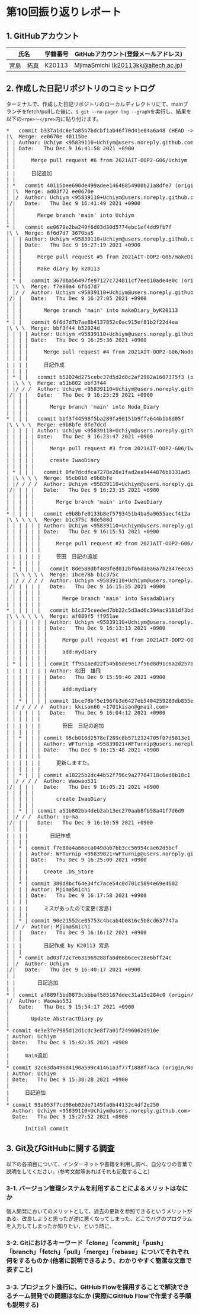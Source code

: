 # 第10回振り返りレポート

## 1. GitHubアカウント

| 氏名           | 学籍番号    | GitHubアカウント(登録メールアドレス) |
| -------------- | ----------- | -------------------------------------- |
| 宮島　拓真     | K20113      | MjimaSmichi (k20113kk@aitech.ac.jp) |

## 2. 作成した日記リポジトリのコミットログ

ターミナルで、作成した日記リポジトリのローカルディレクトリにて、mainブランチをfetch/pullした後に、`$ git --no-pager log --graph`を実行し、結果を以下の`<rpe>〜</pre>`内に貼り付けます。

<pre>
*   commit b337a1dc6efa85b7bdcbf1ab46f70d41e04a6a48 (HEAD -> main, origin/main, origin/HEAD)
|\  Merge: ee0670e 40115be
| | Author: Uchiym <95839110+Uchiym@users.noreply.github.com>
| | Date:   Thu Dec 9 16:41:58 2021 +0900
| | 
| |     Merge pull request #6 from 2021AIT-OOP2-G06/Uchiym
| |     
| |     日記追加
| |   
| *   commit 40115bee690de499adee14646854900b21a8dfe7 (origin/Uchiym)
| |\  Merge: ad03f72 ee0670e
| |/  Author: Uchiym <95839110+Uchiym@users.noreply.github.com>
|/|   Date:   Thu Dec 9 16:41:49 2021 +0900
| |   
| |       Merge branch 'main' into Uchiym
| |   
* |   commit ee0670e2ba249f6d03d30d5774ebc1ef4dd9fb7f
|\ \  Merge: 6f6d7d7 3670ba5
| | | Author: Uchiym <95839110+Uchiym@users.noreply.github.com>
| | | Date:   Thu Dec 9 16:27:19 2021 +0900
| | | 
| | |     Merge pull request #5 from 2021AIT-OOP2-G06/makeDiary_byK20113
| | |     
| | |     Make diary by k20113
| | |   
| * |   commit 3670ba56497fe97127c724811cf7eed10ade4e0c (origin/makeDiary_byK20113, makeDiary_byK20113)
| |\ \  Merge: f7e80a4 6f6d7d7
| |/ /  Author: Uchiym <95839110+Uchiym@users.noreply.github.com>
|/| |   Date:   Thu Dec 9 16:27:05 2021 +0900
| | |   
| | |       Merge branch 'main' into makeDiary_byK20113
| | |   
* | |   commit 6f6d7d7b7ae8b4137852c0ac915ef81b2f22d4ea
|\ \ \  Merge: bbf3f44 b52024d
| | | | Author: Uchiym <95839110+Uchiym@users.noreply.github.com>
| | | | Date:   Thu Dec 9 16:25:36 2021 +0900
| | | | 
| | | |     Merge pull request #4 from 2021AIT-OOP2-G06/Noda_Diary
| | | |     
| | | |     日記作成
| | | |   
| * | |   commit b52024d275cebc37d5d2d8c2af2902a1607375f3 (origin/Noda_Diary)
| |\ \ \  Merge: a51b802 bbf3f44
| |/ / /  Author: Uchiym <95839110+Uchiym@users.noreply.github.com>
|/| | |   Date:   Thu Dec 9 16:25:29 2021 +0900
| | | |   
| | | |       Merge branch 'main' into Noda_Diary
| | | |   
* | | |   commit bbf3f44598f5ba289fa90151b9ffa644b1b6d05f
|\ \ \ \  Merge: e9b8bfe 0fe7dcd
| | | | | Author: Uchiym <95839110+Uchiym@users.noreply.github.com>
| | | | | Date:   Thu Dec 9 16:23:47 2021 +0900
| | | | | 
| | | | |     Merge pull request #3 from 2021AIT-OOP2-G06/IwaoDiary
| | | | |     
| | | | |     create IwaoDiary
| | | | |   
| * | | |   commit 0fe7dcdfca7278e28e1fad2ea9444876b8331ad5 (origin/IwaoDiary)
| |\ \ \ \  Merge: 95cb010 e9b8bfe
| |/ / / /  Author: Uchiym <95839110+Uchiym@users.noreply.github.com>
|/| | | |   Date:   Thu Dec 9 16:23:15 2021 +0900
| | | | |   
| | | | |       Merge branch 'main' into IwaoDiary
| | | | |   
* | | | |   commit e9b8bfe0133b8ef5793451b4ba9a9655aecf412a
|\ \ \ \ \  Merge: b1c375c 8de588d
| | | | | | Author: Uchiym <95839110+Uchiym@users.noreply.github.com>
| | | | | | Date:   Thu Dec 9 16:15:51 2021 +0900
| | | | | | 
| | | | | |     Merge pull request #2 from 2021AIT-OOP2-G06/SasadaDiary
| | | | | |     
| | | | | |     笹田　日記の追加
| | | | | |   
| * | | | |   commit 8de588dbf489fed012bf66da0a6a7b2847eeca5c (origin/SasadaDiary, SasadaDiary)
| |\ \ \ \ \  Merge: 1bce78b b1c375c
| |/ / / / /  Author: Uchiym <95839110+Uchiym@users.noreply.github.com>
|/| | | | |   Date:   Thu Dec 9 16:15:35 2021 +0900
| | | | | |   
| | | | | |       Merge branch 'main' into SasadaDiary
| | | | | |   
* | | | | |   commit b1c375ceeded7bb22c5d3ad6c394ac9181df3bd6
|\ \ \ \ \ \  Merge: af889f5 ff951ae
| | | | | | | Author: Uchiym <95839110+Uchiym@users.noreply.github.com>
| | | | | | | Date:   Thu Dec 9 16:13:13 2021 +0900
| | | | | | | 
| | | | | | |     Merge pull request #1 from 2021AIT-OOP2-G06/k20109-firstcommit
| | | | | | |     
| | | | | | |     add:mydiary
| | | | | | | 
| * | | | | | commit ff951aed22f545b5de9e17f56d8d91c6a2d257b9 (origin/k20109-firstcommit)
| | | | | | | Author: 松田　雄飛 <k20109kk@aitech.ac.jp>
| | | | | | | Date:   Thu Dec 9 15:59:46 2021 +0900
| | | | | | | 
| | | | | | |     add:mydiary
| | | | | | | 
| | * | | | | commit 1bce78bf5e196fb3d6427eb5404259283db855e9
| |/ / / / /  Author: kkisan60 <1701kisan@gmail.com>
| | | | | |   Date:   Thu Dec 9 16:04:12 2021 +0900
| | | | | |   
| | | | | |       笹田　日記の追加
| | | | | | 
| | * | | | commit 95cb010d2578ef289c8b5712324705f07d5813e1
| | | | | | Author: WFTurnip <95839021+WFTurnip@users.noreply.github.com>
| | | | | | Date:   Thu Dec 9 16:15:48 2021 +0900
| | | | | | 
| | | | | |     更新しますた。
| | | | | | 
| | * | | | commit a18225b2dc44b52f796c9a27784718c6ed8b18c1
| |/ / / /  Author: Waowao531 <sao.wao76483484.silica1004@gmail.com>
|/| | | |   Date:   Thu Dec 9 16:05:21 2021 +0900
| | | | |   
| | | | |       create IwaoDiary
| | | | | 
| | * | | commit a51b802bb4deb2ab13ec270aab8fb58a41f7d6d9
| |/ / /  Author: no-ma <k20092kk@aitech.ac.jp>
|/| | |   Date:   Thu Dec 9 16:10:59 2021 +0900
| | | |   
| | | |       日記作成
| | | | 
| | * | commit f7e80a4a66eca049dab7bb3cc56954cae62d5bcf
| | | | Author: WFTurnip <95839021+WFTurnip@users.noreply.github.com>
| | | | Date:   Thu Dec 9 16:25:00 2021 +0900
| | | | 
| | | |     Create .DS_Store
| | | | 
| | * | commit 380d9bcf64e34fc7ace54c0d701c5894e69e4602
| | | | Author: MjimaSmichi <k20113kk@aitech.ac.jp>
| | | | Date:   Thu Dec 9 16:17:58 2021 +0900
| | | | 
| | | |     ミスがあったので変更(宮島)
| | | | 
| | * | commit 90e21552ce05753c4bcab4b0816c5b8cd637747a
| |/ /  Author: MjimaSmichi <k20113kk@aitech.ac.jp>
| | |   Date:   Thu Dec 9 16:16:12 2021 +0900
| | |   
| | |       日記作成 by K20113 宮島
| | | 
| | * commit ad03f72c7e631969288fa0d66b6cec28e6bff24c
| |/  Author: Uchiym <k20018kk@aitech.ac.jp>
|/|   Date:   Thu Dec 9 16:40:17 2021 +0900
| |   
| |       日記追加
| | 
* | commit af889f5bd0873cbbbaf585167ddec31a15e284c0 (origin/T.Kabura)
|/  Author: Waowao531 <sao.wao76483484.silica1004@gmail.com>
|   Date:   Thu Dec 9 15:54:17 2021 +0900
|   
|       Update AbstractDiary.py
| 
* commit 4e3e37e7985d12d1cdc3e8f7a01f2496062d910e
| Author: Uchiym <k20018kk@aitech.ac.jp>
| Date:   Thu Dec 9 15:42:35 2021 +0900
| 
|     main追加
| 
* commit 32c63da496d4190a599c41461a3f77f1888f7aca (origin/Noda_Dairy_edit)
| Author: Uchiym <k20018kk@aitech.ac.jp>
| Date:   Thu Dec 9 15:38:28 2021 +0900
| 
|     日記追加
| 
* commit 93a053f7cd98eb02de7149fa0b44132c4df2e250
  Author: Uchiym <95839110+Uchiym@users.noreply.github.com>
  Date:   Thu Dec 9 15:27:52 2021 +0900
  
      Initial commit
</pre>


## 3. Git及びGitHubに関する調査

以下の各項目について、インターネットや書籍を利用し調べ、自分なりの言葉で説明をしてください。(参考文献等あればそれも記載すること)

### 3-1. バージョン管理システムを利用することによるメリットはなにか

個人開発においてのメリットとして、過去の更新を参照できるというメリットがある。改良しようと思ったが逆に悪くなってしまった、どこでバグのプログラムを入力してしまったか知りたい、という時に、

### 3-2. Gitにおけるキーワード「clone」「commit」「push」「branch」「fetch」「pull」「merge」「rebase」についてそれぞれ何をするものか (他者に説明できるよう、わかりやすく簡潔な文章で表すこと)



### 3-3. プロジェクト進行に、GitHub Flowを採用することで解決できるチーム開発での問題はなにか (実際にGitHub Flowで作業する手順も説明する)